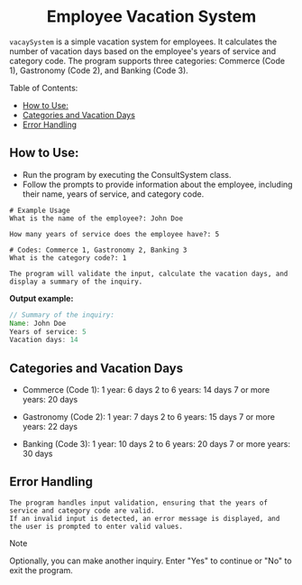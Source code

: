<h1 align="center">Employee Vacation System</h1>

`vacaySystem` is a simple vacation system for employees. It calculates the number of vacation days based on the employee's years of service and category code. The program supports three categories: Commerce (Code 1), Gastronomy (Code 2), and Banking (Code 3).

<p align="left">Table of Contents:</p>

- [How to Use:](#how-to-use)
- [Categories and Vacation Days](#categories-and-vacation-days)
- [Error Handling](#error-handling)

## How to Use:

- Run the program by executing the ConsultSystem class.
- Follow the prompts to provide information about the employee,  including their name, years of service, and category code.

```
# Example Usage
What is the name of the employee?: John Doe

How many years of service does the employee have?: 5

# Codes: Commerce 1, Gastronomy 2, Banking 3
What is the category code?: 1

The program will validate the input, calculate the vacation days, and display a summary of the inquiry.
```
**Output example:**

```java
// Summary of the inquiry:
Name: John Doe
Years of service: 5
Vacation days: 14
```
## Categories and Vacation Days

- Commerce (Code 1):
        1 year: 6 days
        2 to 6 years: 14 days
        7 or more years: 20 days

- Gastronomy (Code 2):
        1 year: 7 days
        2 to 6 years: 15 days
        7 or more years: 22 days

- Banking (Code 3):
        1 year: 10 days
        2 to 6 years: 20 days
        7 or more years: 30 days

## Error Handling

    The program handles input validation, ensuring that the years of service and category code are valid.
    If an invalid input is detected, an error message is displayed, and the user is prompted to enter valid values.

>[!Note]
> Optionally, you can make another inquiry. Enter "Yes" to continue or "No" to exit the program.